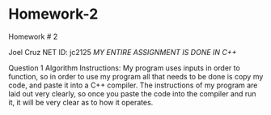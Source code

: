 # Homework-2
Homework # 2

Joel Cruz
NET ID: jc2125
*MY ENTIRE ASSIGNMENT IS DONE IN C++*

Question 1 Algorithm Instructions:
My program uses inputs in order to function, so in order to use my program all that needs to be done is copy my code, and paste it into a C++ compiler. The instructions of my program are laid out very clearly, so once you paste the code into the compiler and run it, it will be very clear as to how it operates.
